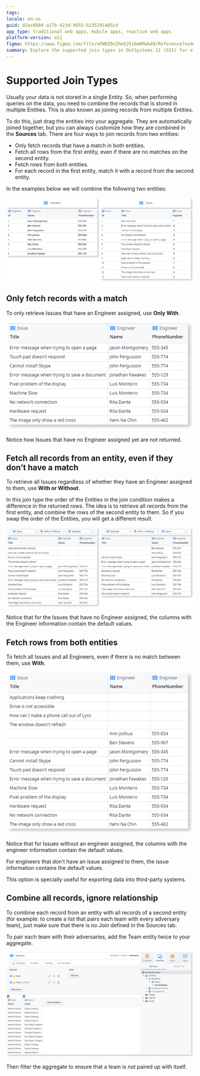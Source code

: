 ```yaml
---
tags:
locale: en-us
guid: d2ac8884-a37b-423d-9655-b235291485cd
app_type: traditional web apps, mobile apps, reactive web apps
platform-version: o11
figma: https://www.figma.com/file/eFWRZ0nZhm5J5ibmKMak49/Reference?node-id=843:1507
summary: Explore the supported join types in OutSystems 11 (O11) for efficiently querying and combining data from multiple entities.
---
```

# Supported Join Types

Usually your data is not stored in a single Entity. So, when performing queries on the data, you need to combine the records that is stored in multiple Entities. This is also known as joining records from multiple Entities.

To do this, just drag the entities into your aggregate. They are automatically joined together, but you can always customize how they are combined in the **Sources** tab. There are four ways to join records from two entities:

* Only fetch records that have a match in both entities.
* Fetch all rows from the first entity, even if there are no matches on the second entity.
* Fetch rows from both entities.
* For each record in the first entity, match it with a record from the second entity.

In the examples below we will combine the following two entities:

![Screenshot of the original tables before joining in a database query](images/original-tables-ss.png "Original Tables")

## Only fetch records with a match

To only retrieve Issues that have an Engineer assigned, use **Only With**.

![Example screenshot showing the result of an 'Only With' join between two database tables](images/onlywith-example-ss.png "Only With Join Example")

Notice how Issues that have no Engineer assigned yet are not returned.

## Fetch all records from an entity, even if they don’t have a match

To retrieve all Issues regardless of whether they have an Engineer assigned to them, use **With or Without**.

In this join type the order of the Entities in the join condition makes a difference in the returned rows. The idea is to retrieve all records from the first entity, and combine the rows of the second entity to them. So if you swap the order of the Entities, you will get a different result.

![Screenshot illustrating the difference in results when using 'With or Without' join in different entity order](images/withorwithout-difference-ss.png "With or Without Join Difference")

Notice that for the Issues that have no Engineer assigned, the columns with the Engineer information contain the default values.

## Fetch rows from both entities

To fetch all Issues and all Engineers, even if there is no match between them, use **With**.

![Screenshot demonstrating the 'With' join type fetching rows from both entities regardless of matching](images/with-example-ss.png "With Join Example")

Notice that for Issues without an engineer assigned, the columns with the engineer information contain the default values.

For engineers that don’t have an issue assigned to them, the issue information contains the default values.

This option is specially useful for exporting data into third-party systems.

## Combine all records, ignore relationship

To combine each record from an entity with all records of a second entity (for example: to create a list that pairs each team with every adversary team), just make sure that there is no Join defined in the Sources tab.

To pair each team with their adversaries, add the Team entity twice to your aggregate.

![Screenshot showing the result of a cross join, combining each record from one entity with all records from another](images/crossjoin-example-ss.png "Cross Join Example")

Then filter the aggregate to ensure that a team is not paired up with itself.
